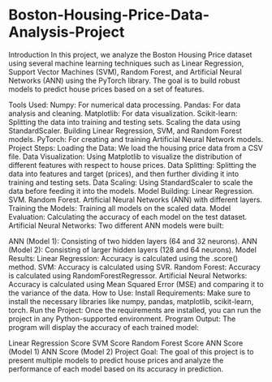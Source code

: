 # Boston-Housing-Price-Data-Analysis-Project
Introduction
In this project, we analyze the Boston Housing Price dataset using several machine learning techniques such as Linear Regression, Support Vector Machines (SVM), Random Forest, and Artificial Neural Networks (ANN) using the PyTorch library. The goal is to build robust models to predict house prices based on a set of features.

Tools Used:
Numpy: For numerical data processing.
Pandas: For data analysis and cleaning.
Matplotlib: For data visualization.
Scikit-learn:
Splitting the data into training and testing sets.
Scaling the data using StandardScaler.
Building Linear Regression, SVM, and Random Forest models.
PyTorch: For creating and training Artificial Neural Network models.
Project Steps:
Loading the Data: We load the housing price data from a CSV file.
Data Visualization: Using Matplotlib to visualize the distribution of different features with respect to house prices.
Data Splitting: Splitting the data into features and target (prices), and then further dividing it into training and testing sets.
Data Scaling: Using StandardScaler to scale the data before feeding it into the models.
Model Building:
Linear Regression.
SVM.
Random Forest.
Artificial Neural Networks (ANN) with different layers.
Training the Models: Training all models on the scaled data.
Model Evaluation: Calculating the accuracy of each model on the test dataset.
Artificial Neural Networks:
Two different ANN models were built:

ANN (Model 1): Consisting of two hidden layers (64 and 32 neurons).
ANN (Model 2): Consisting of larger hidden layers (128 and 64 neurons).
Model Results:
Linear Regression: Accuracy is calculated using the .score() method.
SVM: Accuracy is calculated using SVR.
Random Forest: Accuracy is calculated using RandomForestRegressor.
Artificial Neural Networks: Accuracy is calculated using Mean Squared Error (MSE) and comparing it to the variance of the data.
How to Use:
Install Requirements: Make sure to install the necessary libraries like numpy, pandas, matplotlib, scikit-learn, torch.
Run the Project: Once the requirements are installed, you can run the project in any Python-supported environment.
Program Output:
The program will display the accuracy of each trained model:

Linear Regression Score
SVM Score
Random Forest Score
ANN Score (Model 1)
ANN Score (Model 2)
Project Goal:
The goal of this project is to present multiple models to predict house prices and analyze the performance of each model based on its accuracy in prediction.
